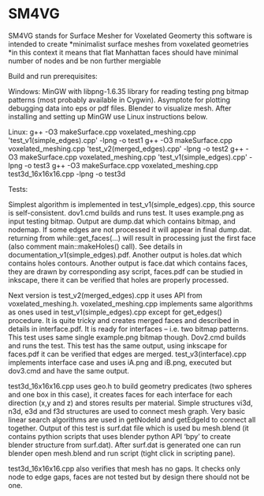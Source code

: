# SM4VG
SM4VG stands for Surface Mesher for Voxelated Geomerty
this software is intended to create *minimalist surface meshes from voxelated geometries
*in this context it means that flat Manhattan faces should have minimal number of nodes and be non further mergiable

Build and run prerequisites:

Windows:
MinGW with libpng-1.6.35 library for reading testing png bitmap patterns (most probably available in Cygwin). Asymptote for plotting debugging data into eps or pdf files. Blender to visualize mesh.
After installing and setting up MinGW use Linux instructions below.

Linux:
g++ -O3 makeSurface.cpp voxelated_meshing.cpp 'test_v1(simple_edges).cpp' -lpng -o test1
g++ -O3 makeSurface.cpp voxelated_meshing.cpp 'test_v2(merged_edges).cpp' -lpng -o test2
g++ -O3 makeSurface.cpp voxelated_meshing.cpp 'test_v1(simple_edges).cpp' -lpng -o test3
g++ -O3 makeSurface.cpp voxelated_meshing.cpp test3d_16x16x16.cpp -lpng -o test3d

Tests:

Simplest algorithm is implemented in test_v1(simple_edges).cpp, this source is self-consistent. dov1.cmd builds and runs test. It uses example.png as input testing bitmap. Output are dump.dat which contains bitmap, and nodemap. If some edges are not processed it will appear in final dump.dat. returning from while::get_faces(…) will result in processing just the first face (also comment main::makeHoles() call). See details in documentation_v1(simple_edges).pdf. Another output is holes.dat which contains holes contours. Another output is face.dat which contains faces, they are drawn by corresponding asy script, faces.pdf can be studied in inkscape, there it can be verified that holes are properly processed.

Next version is test_v2(merged_edges).cpp it uses API from voxelated_meshing.h. voxelated_meshing.cpp implements same algorithms as ones used in test_v1(simple_edges).cpp except for get_edges() procedure. It is quite tricky and creates merged faces and described in details in interface.pdf. It is ready for interfaces – i.e. two bitmap patterns. This test uses same single example.png bitmap though. Dov2.cmd builds and runs the test. This test has the same output, using inkscape for faces.pdf it can be verified that edges are merged.
test_v3(interface).cpp implements interface case and uses iA.png and iB.png, executed but dov3.cmd and have the same output.

test3d_16x16x16.cpp uses geo.h to build geometry predicates (two spheres and one box in this case), it creates faces for each interface for each direction (x,y and z) and stores results per material. Simple structures vi3d, n3d, e3d and f3d structures are used to connect mesh graph. Very basic linear search algorithms are used in getNodeId and getEdgeId to connect all together. Output of this test is surf.dat file which is used bu mesh.blend (it contains pythion scripts that uses blender python API ‘bpy’ to create blender structure from surf.dat). After surf.dat is generated one can run blender open mesh.blend and run script (tight click in scripting pane).

test3d_16x16x16.cpp also verifies that mesh has no gaps. It checks only node to edge gaps, faces are not tested but by design there should not be one.
